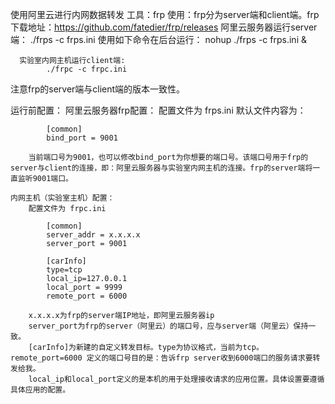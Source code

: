 使用阿里云进行内网数据转发
工具：frp
使用：frp分为server端和client端。frp下载地址：https://github.com/fatedier/frp/releases
      阿里云服务器运行server端：
            ./frps -c frps.ini
        使用如下命令在后台运行：
            nohup ./frps -c frps.ini &

      实验室内网主机运行client端:
            ./frpc -c frpc.ini

注意frp的server端与client端的版本一致性。
        
运行前配置：
    阿里云服务器frp配置：
        配置文件为 frps.ini
        默认文件内容为：

            [common]
            bind_port = 9001
        
        当前端口号为9001，也可以修改bind_port为你想要的端口号。该端口号用于frp的server与client的连接，即：阿里云服务器与实验室内网主机的连接。frp的server端将一直监听9001端口。

    内网主机（实验室主机）配置：
        配置文件为 frpc.ini

            [common]
            server_addr = x.x.x.x
            server_port = 9001

            [carInfo]
            type=tcp
            local_ip=127.0.0.1
            local_port = 9999
            remote_port = 6000
            
        x.x.x.x为frp的server端IP地址，即阿里云服务器ip
        server_port为frp的server（阿里云）的端口号，应与server端（阿里云）保持一致。
        [carInfo]为新建的自定义转发目标。type为协议格式，当前为tcp。remote_port=6000 定义的端口号目的是：告诉frp server收到6000端口的服务请求要转发给我。
        local_ip和local_port定义的是本机的用于处理接收请求的应用位置。具体设置要遵循具体应用的配置。
    